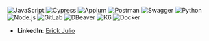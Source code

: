 

<p align="left">
  <img src="https://img.shields.io/badge/JavaScript-ES6-323330?style=flat&logo=javascript&logoColor=fff" alt="JavaScript" />
  <img src="https://img.shields.io/badge/Cypress-4a2c2e?style=flat&logo=cypress&logoColor=fff" alt="Cypress" />
  <img src="https://img.shields.io/badge/Appium-25F4B2?style=flat&logo=appium&logoColor=000" alt="Appium" />
  <img src="https://img.shields.io/badge/Postman-FF6C37?style=flat&logo=postman&logoColor=fff" alt="Postman" />
  <img src="https://img.shields.io/badge/Swagger-85EA2D?style=flat&logo=swagger&logoColor=000" alt="Swagger" />
  <img src="https://img.shields.io/badge/Python-3776AB?style=flat&logo=python&logoColor=fff" alt="Python" />
  <img src="https://img.shields.io/badge/Node.js-339933?style=flat&logo=node.js&logoColor=fff" alt="Node.js" />
  <img src="https://img.shields.io/badge/GitLab-FCA121?style=flat&logo=gitlab&logoColor=fff" alt="GitLab" />
  <img src="https://img.shields.io/badge/DBeaver-8D7F71?style=flat&logo=dbeaver&logoColor=fff" alt="DBeaver" />
  <img src="https://img.shields.io/badge/K6-00A9A6?style=flat&logo=k6&logoColor=fff" alt="K6" />
  <img src="https://img.shields.io/badge/Docker-2496ED?style=flat&logo=docker&logoColor=fff" alt="Docker" />
</p>




- **LinkedIn**: [Erick Julio](https://www.linkedin.com/in/erick-julio-381a6b202)



